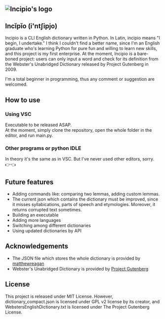 ## ![Incipio's logo](https://camo.githubusercontent.com/85f336b99a9ef0a0aa5ed0631d8917aba2481ec6680f94b192ba7b50206e12ba/68747470733a2f2f692e706f7374696d672e63632f7a444648596a32562f696e636970696f2e706e67)

## Incĭpĭo (i'ntʃipjo)

Incipio is a CLI English dictionary written in Python. In Latin, incipio means "I begin, I undertake." I think I couldn't find a better name, since I'm an English graduate who's learning Python for pure fun and willing to learn new skills, and this project is my first enterprise. At the moment, Incipio is a bare-boned project: users can only input a word and check for its definition from the Webster's Unabridged Dictionary released by Project Gutenberg in 2009.  
  
I'm a total beginner in programming, thus any comment or suggestion are welcomed.

## How to use

### Using VSC

Executable to be released ASAP.  
At the moment, simply clone the repository, open the whole folder in the editor, and run main.py.

### Other programs or python IDLE

In theory it's the same as in VSC. But I've never used other editors, sorry. 👉👈

## Future features

* Adding commands like: comparing two lemmas, adding custom lemmas.
* The current json which contains the dictionary must be improved, since it misses syllabications, parts of speech and etymologies. Moreover, it returns corrupted text sometimes.
* Building an executable
* Adding more languages
* Switching among different dictionaries
* Using updated dictionaries by API

## Acknowledgements

* The JSON file which stores the whole dictionary is provided by [matthewreagan](https://github.com/matthewreagan/WebstersEnglishDictionary)
* Webster's Unabridged Dictionary is provided by [Project Gutenberg](https://www.gutenberg.org/ebooks/29765)

## License

This project is released under MIT License. However, dictionary_compact.json is licensed under GPL v2 license by its creator, and WebstersEnglishDictionary.txt is licensed under The Project Gutenberg License.
